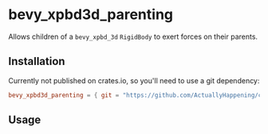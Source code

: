 # bevy_xpbd3d_parenting
Allows children of a `bevy_xpbd_3d` `RigidBody` to exert forces on their parents.

## Installation
Currently not published on crates.io, so you'll need to use a git dependency:
```toml
bevy_xpbd3d_parenting = { git = "https://github.com/ActuallyHappening/creativity-game.git" }
```

## Usage
```rust

```